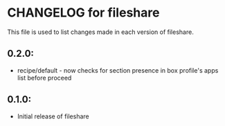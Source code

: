 # CHANGELOG for fileshare

This file is used to list changes made in each version of fileshare.

## 0.2.0:

* recipe/default - now checks for section presence in box profile's apps list before proceed

## 0.1.0:

* Initial release of fileshare

